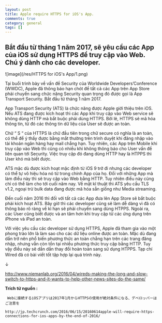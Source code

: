 ```yaml
---
layout: post  
title: Apple require HTTPS for iOS's App.   
comments: true  
category: general
tags: []
---
```


## Bắt đầu từ tháng 1 năm 2017, sẽ yêu cầu các App của iOS sử dụng HTTPS để truy cập vào Web. Chú ý dành cho các developer. 


![image](/res/HTTPS for iOS's App/1.png)

Tại buổi trình bày về vấn đề Security của Worldwide Developers’Conference (WWDC), Apple đã thông báo hạn chót để tất cả các App trên App Store phải chuyển sang chức năng Security quan trọng đó được gọi là App Transport Security. Bắt đầu từ tháng 1 năm 2017.
	
App Transport Security (ATS) là chức năng được Apple giới thiệu trên iOS. Nếu ATS đang được kích hoạt thì các App khi truy cập vào Web service sẽ không dùng HTTP mà bắt buộc phải dùng HTTPS. Bởi lẽ, HTTPS sẽ mã hóa thông tin, từ đó các thông tin dữ liệu của User sẽ được an toàn.
	
Chữ “ S “ của HTTPS là chữ đầu tiên trong chữ secure có nghĩa là an toàn, có thể để ý thấy được bằng mắt thường trên trình duyệt khi đăng nhập vào tài khoản ngân hàng hay mail chẳng hạn. Tuy nhiên, các App trên Mobile khi truy cập vào Web thì cũng có nhiều khi không thông báo cho User vấn đề liên quan tới Security. Việc truy cập đó đang dùng HTTP hay là HTPPS thì User khó mà biết được.

	
ATS mặc dù được kích hoạt mặc định từ iOS 9 trở đi nhưng các developer có thể tự vô hiệu hóa nó từ trong chính App của họ. Đối với những App mà làm điều này thì sẽ truy cập vào Web bằng HTTP. Tuy nhiên điều này cũng chỉ có thể làm cho tới cuối năm nay. Về mặt kĩ thuật thì ATS yêu cầu TLS v1.2, ngoại trừ bulk data đang được mã hóa sẵn giống như Media streaming.
	
Đến cuối năm 2016 thì đối với tất cả các App đưa lên App Store sẽ bắt buộc phải kích hoạt ATS. Bây giờ thì các developer cũng sẽ làm dễ dàng vì đã có thông báo rõ ràng về kì hạn sẽ phải chuyển sang dùng HTPPS. Ngoài ra, các User cũng biết được và an tâm hơn khi truy cập từ các ứng dụng trên iPhone và iPad an toàn.
	
Với việc yêu cầu các developer sử dụng HTTPS, Apple đã tham gia vào một phong trào lớn là làm sao cho các dữ liệu online được an toàn. Mặc dù đang dần trở nên phổ biến phương thức an toàn chẳng hạn trên các trang đăng nhập, nhưng vẫn còn tồn tại nhiều phương thức truy cập bằng HTTP. Tuy vậy điều này sẽ dần dần thay đổi hoàn toàn sang sử dụng HTPPS. Tạp chí Wired đã có bài viết tốt tập hợp lại quá trình này.　　

↓

http://www.niemanlab.org/2016/04/wireds-making-the-long-and-slow-switch-to-https-and-it-wants-to-help-other-news-sites-do-the-same/


 **Trích từ nguồn :** 

` Webに接続するiOSアプリは2017年1月からHTTPSの使用が絶対条件になる、デベロッパーはご注意を`

` http://jp.techcrunch.com/2016/06/15/20160614apple-will-require-https-connections-for-ios-apps-by-the-end-of-2016/ `

